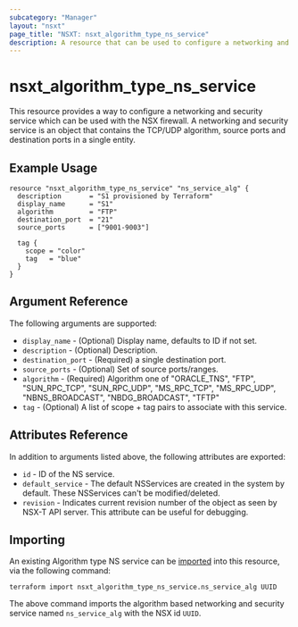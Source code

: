 ```yaml
---
subcategory: "Manager"
layout: "nsxt"
page_title: "NSXT: nsxt_algorithm_type_ns_service"
description: A resource that can be used to configure a networking and security service on NSX.
---
```


# nsxt_algorithm_type_ns_service

This resource provides a way to configure a networking and security service which can be used with the NSX firewall. A networking and security service is an object that contains the TCP/UDP algorithm, source ports and destination ports in a single entity.

## Example Usage

```hcl
resource "nsxt_algorithm_type_ns_service" "ns_service_alg" {
  description       = "S1 provisioned by Terraform"
  display_name      = "S1"
  algorithm         = "FTP"
  destination_port  = "21"
  source_ports      = ["9001-9003"]

  tag {
    scope = "color"
    tag   = "blue"
  }
}
```

## Argument Reference

The following arguments are supported:

* `display_name` - (Optional) Display name, defaults to ID if not set.
* `description` - (Optional) Description.
* `destination_port` - (Required) a single destination port.
* `source_ports` - (Optional) Set of source ports/ranges.
* `algorithm` - (Required) Algorithm one of "ORACLE_TNS", "FTP", "SUN_RPC_TCP", "SUN_RPC_UDP", "MS_RPC_TCP", "MS_RPC_UDP", "NBNS_BROADCAST", "NBDG_BROADCAST", "TFTP"
* `tag` - (Optional) A list of scope + tag pairs to associate with this service.

## Attributes Reference

In addition to arguments listed above, the following attributes are exported:

* `id` - ID of the NS service.
* `default_service` - The default NSServices are created in the system by default. These NSServices can't be modified/deleted.
* `revision` - Indicates current revision number of the object as seen by NSX-T API server. This attribute can be useful for debugging.

## Importing

An existing Algorithm type NS service can be [imported][docs-import] into this resource, via the following command:

[docs-import]: /docs/import/index.html

```
terraform import nsxt_algorithm_type_ns_service.ns_service_alg UUID
```

The above command imports the algorithm based networking and security service named `ns_service_alg` with the NSX id `UUID`.
